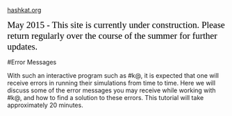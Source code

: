 [hashkat.org](http://hashkat.org)

<span style="color:black; font-family:Georgia; font-size:1.5em;">May 2015 - This site is currently under construction. Please return regularly over the course of the summer for further updates. </span>

#Error Messages

With such an interactive program such as #k@, it is expected that one will receive errors in running their simulations from time to time. Here we will discuss some of the error messages you may receive while
working with #k@, and how to find a solution to these errors. This tutorial will take approximately 20 minutes.
